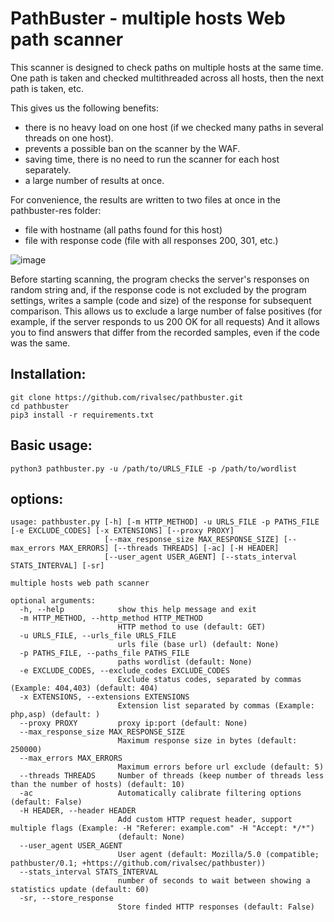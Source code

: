 # PathBuster - multiple hosts Web path scanner

This scanner is designed to check paths on multiple hosts at the same time.
One path is taken and checked multithreaded across all hosts, then the next path is taken, etc.

This gives us the following benefits:
- there is no heavy load on one host (if we checked many paths in several threads on one host).
- prevents a possible ban on the scanner by the WAF.
- saving time, there is no need to run the scanner for each host separately.
- a large number of results at once.

For convenience, the results are written to two files at once in the pathbuster-res folder:
- file with hostname (all paths found for this host)
- file with response code (file with all responses 200, 301, etc.)

![image](https://user-images.githubusercontent.com/50343281/114876542-de8ab200-9e17-11eb-9c1c-78702fd2d4f1.png)


Before starting scanning, the program checks the server's responses on random string and, if the response code is not excluded by the program settings, writes a sample (code and size) of the response for subsequent comparison.
This allows us to exclude a large number of false positives (for example, if the server responds to us 200 OK for all requests)
And it allows you to find answers that differ from the recorded samples, even if the code was the same.

## Installation: 
```
git clone https://github.com/rivalsec/pathbuster.git
cd pathbuster
pip3 install -r requirements.txt
```

## Basic usage:
```
python3 pathbuster.py -u /path/to/URLS_FILE -p /path/to/wordlist 
```

## options:
```
usage: pathbuster.py [-h] [-m HTTP_METHOD] -u URLS_FILE -p PATHS_FILE [-e EXCLUDE_CODES] [-x EXTENSIONS] [--proxy PROXY]
                     [--max_response_size MAX_RESPONSE_SIZE] [--max_errors MAX_ERRORS] [--threads THREADS] [-ac] [-H HEADER]
                     [--user_agent USER_AGENT] [--stats_interval STATS_INTERVAL] [-sr]

multiple hosts web path scanner

optional arguments:
  -h, --help            show this help message and exit
  -m HTTP_METHOD, --http_method HTTP_METHOD
                        HTTP method to use (default: GET)
  -u URLS_FILE, --urls_file URLS_FILE
                        urls file (base url) (default: None)
  -p PATHS_FILE, --paths_file PATHS_FILE
                        paths wordlist (default: None)
  -e EXCLUDE_CODES, --exclude_codes EXCLUDE_CODES
                        Exclude status codes, separated by commas (Example: 404,403) (default: 404)
  -x EXTENSIONS, --extensions EXTENSIONS
                        Extension list separated by commas (Example: php,asp) (default: )
  --proxy PROXY         proxy ip:port (default: None)
  --max_response_size MAX_RESPONSE_SIZE
                        Maximum response size in bytes (default: 250000)
  --max_errors MAX_ERRORS
                        Maximum errors before url exclude (default: 5)
  --threads THREADS     Number of threads (keep number of threads less than the number of hosts) (default: 10)
  -ac                   Automatically calibrate filtering options (default: False)
  -H HEADER, --header HEADER
                        Add custom HTTP request header, support multiple flags (Example: -H "Referer: example.com" -H "Accept: */*")
                        (default: None)
  --user_agent USER_AGENT
                        User agent (default: Mozilla/5.0 (compatible; pathbuster/0.1; +https://github.com/rivalsec/pathbuster))
  --stats_interval STATS_INTERVAL
                        number of seconds to wait between showing a statistics update (default: 60)
  -sr, --store_response
                        Store finded HTTP responses (default: False)
```
